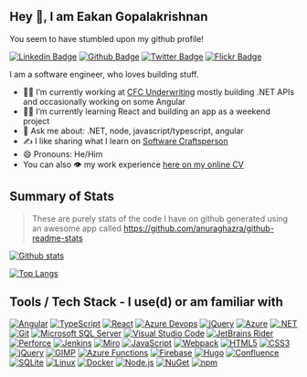 <!--
**lonelydev/lonelydev** is a ✨ _special_ ✨ repository because its `README.md` (this file) appears on your GitHub profile.

Here are some ideas to get you started:

- 🔭 I’m currently working on ...
- 🌱 I’m currently learning ...
- 👯 I’m looking to collaborate on ...
- 🤔 I’m looking for help with ...
- 💬 Ask me about ...
- 📫 How to reach me: ...
- 😄 Pronouns: ...
- ⚡ Fun fact: ...
-->

## Hey 👋, I am Eakan Gopalakrishnan
You seem to have stumbled upon my github profile!
<!--
[![Gmail Badge](https://img.shields.io/badge/-eakangk@gmail.com-c14438?style=flat&logo=Gmail&logoColor=white&link=mailto:eakangk@gmail.com)](mailto:eakangk@gmail.com) 
-->
[![Linkedin Badge](https://img.shields.io/badge/-eakangk-0072b1?style=flat&logo=Linkedin&logoColor=white&link=https://www.linkedin.com/in/eakangk/)](https://www.linkedin.com/in/eakangk/) [![Github Badge](https://img.shields.io/badge/-lonelydev-grey?style=flat&logo=github&logoColor=white&link=https://github.com/lonelydev/)](https://www.github.com/lonelydev/) [![Twitter Badge](https://img.shields.io/badge/-eakangk-00acee?style=flat&logo=twitter&logoColor=white&link=https://twitter.com/eakangk/)](https://www.twitter.com/eakangk/) [![Flickr Badge](https://img.shields.io/badge/flickr-eakangk-yellow)](https://www.flickr.com/eakangk)

I am a software engineer, who loves building stuff.

- 🧑‍💼 I’m currently working at [CFC Underwriting](https://www.cfcunderwriting.com/en-gb/) mostly building .NET APIs and occasionally working on some Angular
- 👨‍🎓 I’m currently learning React and building an app as a weekend project
- 💬 Ask me about: .NET, node, javascript/typescript, angular
- ✍️ I like sharing what I learn on [Software Craftsperson](https://www.softwarecraftsperson.com/)
- 😄 Pronouns: He/Him
- You can also 👁️ my work experience <a href="https://eakan.dev" target="_blank">here on my online CV</a>

## Summary of Stats

> These are purely stats of the code I have on github generated using an awesome app called https://github.com/anuraghazra/github-readme-stats

[![Github stats](https://github-readme-stats.vercel.app/api?username=lonelydev&show_icons=true&include_all_commits=true&count_private=true&theme=onedark&hide_border=true)](https://github-readme-stats.vercel.app/api?username=lonelydev&show_icons=true&include_all_commits=true&count_private=true&theme=onedark&hide_border=true)

[![Top Langs](https://github-readme-stats.vercel.app/api/top-langs/?username=lonelydev&layout=compact&theme=onedark&hide_border=true)](https://github-readme-stats.vercel.app/api/top-langs/?username=lonelydev&layout=compact&theme=onedark&hide_border=true)

## Tools / Tech Stack - I use(d) or am familiar with

[![Angular](https://img.shields.io/static/v1?label=&message=Angular&color=002b36&style=flat&logo=angular&logoColor=DD0031)]() [![TypeScript](https://img.shields.io/static/v1?label=&message=TypeScript&color=002b36&style=flat&logo=typescript&logoColor=2D79C7)]() [![React](https://img.shields.io/static/v1?label=&message=React&color=002b36&style=flat&logo=react&logoColor=61DBFB)]() [![Azure Devops](https://img.shields.io/static/v1?label=&message=Azure%20Devops&color=002b36&style=flat&logo=azure-devops&logoColor=0078d7)]()  [![jQuery](https://img.shields.io/static/v1?label=&message=Azure%20Pipelines&color=002b36&style=flat&logo=azure-pipelines&logoColor=2560e0)]()  [![Azure](https://img.shields.io/static/v1?label=&message=Azure&color=002b36&style=flat&logo=microsoft-azure&logoColor=0078d7)]() [![.NET](https://img.shields.io/static/v1?label=&message=.NET&color=002b36&style=flat&logo=dot-net&logoColor=512CD4)]() [![Git](https://img.shields.io/static/v1?label=&message=Git&color=002b36&style=flat&logo=git&logoColor=F05032)]() [![Microsoft SQL Server](https://img.shields.io/static/v1?label=&message=Microsoft%20SQL%20Server&color=002b36&style=flat&logo=microsoft-sql-server&logoColor=CC2927)]() [![Visual Studio Code](https://img.shields.io/static/v1?label=&message=Visual%20Studio%20Code&color=002b36&style=flat&logo=visual-studio-code&logoColor=007ACC)]() [![JetBrains Rider](https://img.shields.io/static/v1?label=&message=JetBrains%20Rider&color=002b36&style=flat&logo=rider&logoColor=ffffff)]() [![Perforce](https://img.shields.io/static/v1?label=&message=Perforce&color=002b36&style=flat&logo=perforce&logoColor=f0f0f0)]() [![Jenkins](https://img.shields.io/static/v1?label=&message=Jenkins&color=002b36&style=flat&logo=Jenkins&logoColor=b58900)]() [![Miro](https://img.shields.io/static/v1?label=&message=Miro&color=002b36&style=flat&logo=miro&logoColor=ffffff)]()  [![JavaScript](https://img.shields.io/static/v1?label=&message=Javascript&color=002b36&style=flat&logo=javascript&logoColor=F7DF1E)]()  [![Webpack](https://img.shields.io/static/v1?label=&message=Webpack&color=002b36&style=flat&logo=webpack&logoColor=8DD6F9)]()  [![HTML5](https://img.shields.io/static/v1?label=&message=HTML5&color=002b36&style=flat&logo=html5&logoColor=E34F26)]()  [![CSS3](https://img.shields.io/static/v1?label=&message=CSS3&color=002b36&style=flat&logo=css3&logoColor=1572B6)]()  [![jQuery](https://img.shields.io/static/v1?label=&message=jQuery&color=002b36&style=flat&logo=jQuery&logoColor=0769AD)]()  [![GIMP](https://img.shields.io/static/v1?label=&message=GIMP&color=002b36&style=flat&logo=GIMP&logoColor=5C5543)]()  [![Azure Functions](https://img.shields.io/static/v1?label=&message=Azure%20Functions&color=002b36&style=flat&logo=azure-functions&logoColor=0062AD)]()  [![Firebase](https://img.shields.io/static/v1?label=&message=Firebase&color=002b36&style=flat&logo=firebase&logoColor=FFCA28)]()  [![Hugo](https://img.shields.io/static/v1?label=&message=Hugo&color=002b36&style=flat&logo=hugo&logoColor=FF4088)]()  [![Confluence](https://img.shields.io/static/v1?label=&message=Confluence&color=002b36&style=flat&logo=confluence&logoColor=172B4D)]()  [![SQLite](https://img.shields.io/static/v1?label=&message=SQLite&color=002b36&style=flat&logo=sqlite&logoColor=003B57)]()  [![Linux](https://img.shields.io/static/v1?label=&message=Linux&color=002b36&style=flat&logo=linux&logoColor=FCC624)]()  [![Docker](https://img.shields.io/static/v1?label=&message=Docker&color=002b36&style=flat&logo=docker&logoColor=2496ED)]()  [![Node.js](https://img.shields.io/static/v1?label=&message=Node.JS&color=002b36&style=flat&logo=node-dot-js&logoColor=339933)]()  [![NuGet](https://img.shields.io/static/v1?label=&message=NuGet&color=002b36&style=flat&logo=nuget&logoColor=004880)]()  [![npm](https://img.shields.io/static/v1?label=&message=npm&color=002b36&style=flat&logo=npm&logoColor=CB3837)]()


